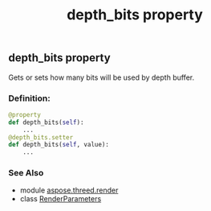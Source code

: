 ﻿---
title: depth_bits property
second_title: Aspose.3D for Python via .NET API References
description: 
type: docs
weight: 40
url: /python-net/aspose.threed.render/renderparameters/depth_bits/
is_root: false
---

## depth_bits property


Gets or sets how many bits will be used by depth buffer.
### Definition:
```python
@property
def depth_bits(self):
    ...
@depth_bits.setter
def depth_bits(self, value):
    ...
```

### See Also
* module [aspose.threed.render](../../)
* class [RenderParameters](/3d/python-net/aspose.threed.render/renderparameters)
